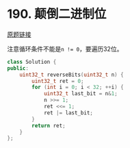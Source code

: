 # 190. 颠倒二进制位

[原题链接](https://leetcode-cn.com/problems/reverse-bits/)

注意循环条件不能是`n != 0`，要遍历32位。

```cpp
class Solution {
public:
    uint32_t reverseBits(uint32_t n) {
        uint32_t ret = 0;
        for (int i = 0; i < 32; ++i) {
            uint32_t last_bit = n&1;
            n >>= 1;
            ret <<= 1;
            ret |= last_bit;
        }
        return ret;
    }
};
```